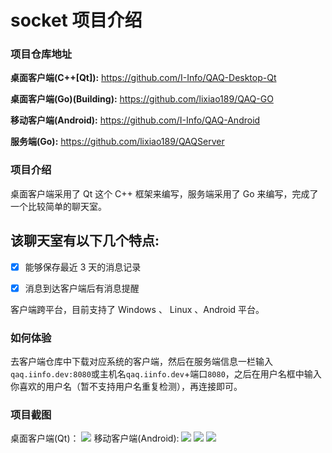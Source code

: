 # socket 项目介绍

### 项目仓库地址

**桌面客户端(C++[Qt]):** https://github.com/I-Info/QAQ-Desktop-Qt

**桌面客户端(Go)(Building):** https://github.com/lixiao189/QAQ-GO

**移动客户端(Android):** https://github.com/I-Info/QAQ-Android

**服务端(Go):** https://github.com/lixiao189/QAQServer


### 项目介绍

桌面客户端采用了 Qt 这个 C++ 框架来编写，服务端采用了 Go 来编写，完成了一个比较简单的聊天室。

## 该聊天室有以下几个特点:
- [x] 能够保存最近 3 天的消息记录    
- [x] 消息到达客户端后有消息提醒    


客户端跨平台，目前支持了 Windows 、 Linux 、Android 平台。

### 如何体验

去客户端仓库中下载对应系统的客户端，然后在服务端信息一栏输入`qaq.iinfo.dev:8080`或主机名`qaq.iinfo.dev`+端口`8080`，之后在用户名框中输入你喜欢的用户名（暂不支持用户名重复检测），再连接即可。

### 项目截图
桌面客户端(Qt)：
![](https://i.loli.net/2021/04/05/8ZplKhfcJCjHsIm.png)
移动客户端(Android):
![](https://i.loli.net/2021/05/09/ICPNiG381KRYOAu.jpg)
![](https://i.loli.net/2021/05/09/A9YVsEX7RdT4kKg.jpg)
![](https://i.loli.net/2021/05/09/ziRkYj7TeJv2sy6.jpg)